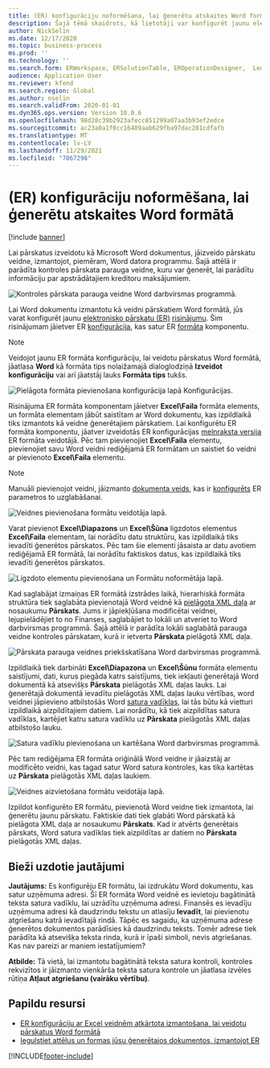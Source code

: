 ```yaml
---
title: (ER) konfigurāciju noformēšana, lai ģenerētu atskaites Word formātā
description: Šajā tēmā skaidrots, kā lietotāji var konfigurēt jaunu elektronisko pārskatu (ER) formātu, lai ģenerētu pārskatus kā Microsoft Word dokumentus.
author: NickSelin
ms.date: 12/17/2020
ms.topic: business-process
ms.prod: ''
ms.technology: ''
ms.search.form: ERWorkspace, ERSolutionTable, EROperationDesigner,  LedgerJournalTable, LedgerJournalTransVendPaym
audience: Application User
ms.reviewer: kfend
ms.search.region: Global
ms.author: nselin
ms.search.validFrom: 2020-01-01
ms.dyn365.ops.version: Version 10.0.6
ms.openlocfilehash: 98d28c39b2923afecc851299a07aa3b93ef2edce
ms.sourcegitcommit: ac23a0a1f0cc16409aab629fba97dac281cdfafb
ms.translationtype: MT
ms.contentlocale: lv-LV
ms.lasthandoff: 11/29/2021
ms.locfileid: "7867298"
---
```

# <a name="design-a-new-er-configuration-to-generate-reports-in-word-format"></a>(ER) konfigurāciju noformēšana, lai ģenerētu atskaites Word formātā

[!include [banner](../includes/banner.md)]

Lai pārskatus izveidotu kā Microsoft Word dokumentus, jāizveido pārskatu veidne, izmantojot, piemēram, Word datora programmu. Šajā attēlā ir parādīta kontroles pārskata parauga veidne, kuru var ģenerēt, lai parādītu informāciju par apstrādātajiem kreditoru maksājumiem.

![Kontroles pārskata parauga veidne Word darbvirsmas programmā.](./media/er-design-configuration-word-image1.png)

Lai Word dokumentu izmantotu kā veidni pārskatiem Word formātā, jūs varat konfigurēt jaunu [elektronisko pārskatu (ER)](general-electronic-reporting.md) [risinājumu](er-quick-start1-new-solution.md). Šim risinājumam jāietver ER [konfigurācija](general-electronic-reporting.md#Configuration), kas satur ER [formāta](general-electronic-reporting.md#FormatComponentOutbound) komponentu.

> [!NOTE]
> Veidojot jaunu ER formāta konfigurāciju, lai veidotu pārskatus Word formātā, jāatlasa **Word** kā formāta tips nolaižamajā dialoglodziņā **Izveidot konfigurāciju** vai arī jāatstāj lauks **Formāta tips** tukšs.

![Pielāgota formāta pievienošana konfigurācija lapā Konfigurācijas.](./media/er-design-configuration-word-image2.gif)

Risinājuma ER formāta komponentam jāietver **Excel\\Faila** formāta elements, un formāta elementam jābūt saistītam ar Word dokumentu, kas izpildlaikā tiks izmantots kā veidne ģenerētajiem pārskatiem. Lai konfigurētu ER formāta komponentu, jāatver izveidotās ER konfigurācijas [melnraksta versija](general-electronic-reporting.md#component-versioning) ER formāta veidotājā. Pēc tam pievienojiet **Excel\\Faila** elementu, pievienojiet savu Word veidni rediģējamā ER formātam un saistiet šo veidni ar pievienoto **Excel\\Faila** elementu.

> [!NOTE]
> Manuāli pievienojot veidni, jāizmanto [dokumenta veids](../../fin-ops/organization-administration/configure-document-management.md#configure-document-types), kas ir [konfigurēts](electronic-reporting-er-configure-parameters.md#parameters-to-manage-documents) ER parametros to uzglabāšanai.

![Veidnes pievienošana formātu veidotāja lapā.](./media/er-design-configuration-word-image3.gif)

Varat pievienot **Excel\\Diapazons** un **Excel\\Šūna** ligzdotos elementus **Excel\\Faila** elementam, lai norādītu datu struktūru, kas izpildlaikā tiks ievadīti ģenerētos pārskatos. Pēc tam šie elementi jāsaista ar datu avotiem rediģējamā ER formātā, lai norādītu faktiskos datus, kas izpildlaikā tiks ievadīti ģenerētos pārskatos.

![Ligzdoto elementu pievienošana un Formātu noformētāja lapā.](./media/er-design-configuration-word-image4.gif)

Kad saglabājat izmaiņas ER formātā izstrādes laikā, hierarhiskā formāta struktūra tiek saglabāta pievienotajā Word veidnē kā [pielāgota XML daļa](/visualstudio/vsto/custom-xml-parts-overview) ar nosaukumu **Pārskats**. Jums ir jāpiekļūšana modificētai veidnei, lejupielādējiet to no Finanses, saglabājiet to lokāli un atveriet to Word darbvirsmas programmā. Šajā attēlā ir parādīta lokāli saglabātā parauga veidne kontroles pārskatam, kurā ir ietverta **Pārskata** pielāgotā XML daļa.

![Pārskata parauga veidnes priekšskatīšana Word darbvirsmas programmā.](./media/er-design-configuration-word-image5.gif)

Izpildlaikā tiek darbināti **Excel\\Diapazona** un **Excel\\Šūnu** formāta elementu saistījumi, dati, kurus piegāda katrs saistījums, tiek iekļauti ģenerētajā Word dokumentā kā atsevišķs **Pārskata** pielāgotās XML daļas lauks. Lai ģenerētajā dokumentā ievadītu pielāgotās XML daļas lauku vērtības, word veidnei jāpievieno atbilstošās Word [satura vadīklas](/office/client-developer/word/content-controls-in-word), lai tās būtu kā vietturi izpildlaikā aizpildītajiem datiem. Lai norādītu, kā tiek aizpildītas satura vadīklas, kartējiet katru satura vadīklu uz **Pārskata** pielāgotās XML daļas atbilstošo lauku.

![Satura vadīklu pievienošana un kartēšana Word darbvirsmas programmā.](./media/er-design-configuration-word-image6.gif)

Pēc tam rediģējama ER formāta oriģinālā Word veidne ir jāaizstāj ar modificēto veidni, kas tagad satur Word satura kontroles, kas tika kartētas uz **Pārskata** pielāgotās XML daļas laukiem.

![Veidnes aizvietošana formātu veidotāja lapā.](./media/er-design-configuration-word-image7.gif)

Izpildot konfigurēto ER formātu, pievienotā Word veidne tiek izmantota, lai ģenerētu jaunu pārskatu. Faktiskie dati tiek glabāti Word pārskatā kā pielāgota XML daļa ar nosaukumu **Pārskats**. Kad ir atvērts ģenerētais pārskats, Word satura vadīklas tiek aizpildītas ar datiem no **Pārskata** pielāgotās XML daļas.

## <a name="frequently-asked-questions"></a>Bieži uzdotie jautājumi

**Jautājums:** Es konfigurēju ER formātu, lai izdrukātu Word dokumentu, kas satur uzņēmuma adresi. Šī ER formāta Word veidnē es ievietoju bagātinātā teksta satura vadīklu, lai uzrādītu uzņēmuma adresi. Finansēs es ievadīju uzņēmuma adresi kā daudzrindu tekstu un atlasīju **Ievadīt**, lai pievienotu atgriešanu katrā ievadītajā rindā. Tāpēc es sagaidu, ka uzņēmuma adrese ģenerētos dokumentos parādīsies kā daudzrindu teksts. Tomēr adrese tiek parādīta kā atsevišķa teksta rinda, kurā ir īpaši simboli, nevis atgriešanas. Kas nav pareizi ar maniem iestatījumiem?

**Atbilde:** Tā vietā, lai izmantotu bagātinātā teksta satura kontroli, kontroles rekvizītos ir jāizmanto vienkārša teksta satura kontrole un jāatlasa izvēles rūtiņa **Atļaut atgriešanu (vairāku vērtību)**.

## <a name="additional-resources"></a>Papildu resursi

- [ER konfigurāciju ar Excel veidnēm atkārtota izmantošana, lai veidotu pārskatus Word formātā](./tasks/er-design-configuration-word-2016-11.md)
- [Iegulstiet attēlus un formas jūsu ģenerētajos dokumentos, izmantojot ER](electronic-reporting-embed-images-shapes.md#embed-an-image-in-a-word-document)


[!INCLUDE[footer-include](../../../includes/footer-banner.md)]
